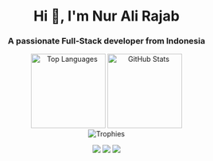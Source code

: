 <h1 align="center">Hi 👋, I'm Nur Ali Rajab</h1>
<h3 align="center">A passionate Full-Stack developer from Indonesia</h3>

<!-- Stats section -->
<div align="center">
  <img src="https://github-readme-stats.vercel.app/api/top-langs?username=narajab&theme=tokyonight&show_icons=true&locale=en&layout=compact" alt="Top Languages" height="150" />
  <img src="https://github-readme-stats.vercel.app/api?username=narajab&theme=tokyonight&show_icons=true&locale=en&include_all_commits=true" alt="GitHub Stats" height="150" />
</div>

<!-- GitHub Trophies -->
<div align="center">
  <img src="https://github-profile-trophy.vercel.app/?username=narajab&theme=gruvbox&no-frame=true&title=MultiLanguage,Repositories,PullRequest,Experience,Followers,Commits" alt="Trophies" />
</div>

<p align="center">
  <a href="[https://linkedin.com/in/yourlinkedin](https://www.linkedin.com/in/nur-ali-rajab-338b38286/)"><img src="https://img.shields.io/badge/-LinkedIn-blue?logo=linkedin&logoColor=white" /></a>
  <a href="[https://instagram.com/yourinstagram](https://www.instagram.com/_alirajab3/)"><img src="https://img.shields.io/badge/-Instagram-purple?logo=instagram&logoColor=white" /></a>
  <a href="[mailto:youremail@example.com](https://mail.google.com/mail/?view=cm&fs=1&to=nuralirajab03@gmail.com)"><img src="https://img.shields.io/badge/-Email-c14438?logo=gmail&logoColor=white" /></a>
</p>
